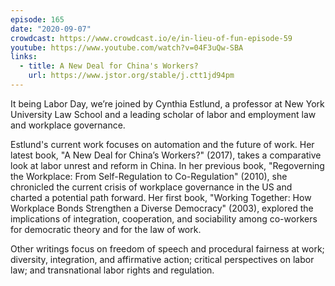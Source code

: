 ```yaml
---
episode: 165
date: "2020-09-07"
crowdcast: https://www.crowdcast.io/e/in-lieu-of-fun-episode-59
youtube: https://www.youtube.com/watch?v=04F3uQw-SBA
links:
  - title: A New Deal for China's Workers?
    url: https://www.jstor.org/stable/j.ctt1jd94pm
---
```


It being Labor Day, we’re joined by Cynthia Estlund, a professor at New York
University Law School and a leading scholar of labor and employment law and
workplace governance.

Estlund's current work focuses on automation and the future of work. Her latest
book, "A New Deal for China’s Workers?" (2017), takes a comparative look at
labor unrest and reform in China. In her previous book, "Regoverning the
Workplace: From Self-Regulation to Co-Regulation" (2010), she chronicled the
current crisis of workplace governance in the US and charted a potential path
forward. Her first book, "Working Together: How Workplace Bonds Strengthen a
Diverse Democracy" (2003), explored the implications of integration,
cooperation, and sociability among co-workers for democratic theory and for the
law of work.

Other writings focus on freedom of speech and procedural fairness at work;
diversity, integration, and affirmative action; critical perspectives on labor
law; and transnational labor rights and regulation.
